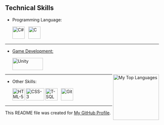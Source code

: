 ## Technical Skills

- Programming Language: 
   
    <a href="https://learn.microsoft.com/en-us/dotnet/csharp/" target="_blank" rel="noreferrer"><img src="https://upload.wikimedia.org/wikipedia/commons/b/bd/Logo_C_sharp.svg" width="40" height="40"  alt="C#" /></a>
   &nbsp;  <a href="https://devdocs.io/c/" target="_blank" rel="noreferrer"><img src="https://upload.wikimedia.org/wikipedia/commons/1/18/C_Programming_Language.svg" width="40" height="40" alt="C" />
---
</div>

- Game Development:

  <a href="https://unity.com" target="_blank" rel="noreferrer"><img src="https://upload.wikimedia.org/wikipedia/commons/c/c4/Unity_2021.svg" width="100" height="40"  alt="Unity" /></a>
<img src="https://github-readme-stats.vercel.app/api/top-langs/?username=Hakan-Hasircioglu&layout=compact&theme=radical" alt="My Top Languages" align="right"  height="150"> 

---
- Other Skills:

     <a href="https://developer.mozilla.org/en-US/docs/Web/HTML" target="_blank" rel="noreferrer"><img src="https://upload.wikimedia.org/wikipedia/commons/8/82/Devicon-html5-plain.svg" width="40" height="40" alt="HTML-5" /></a>
      <a href="https://developer.mozilla.org/en-US/docs/Web/CSS" target="_blank" rel="noreferrer"><img src="https://upload.wikimedia.org/wikipedia/commons/6/62/CSS3_logo.svg" width="60" height="40" alt="CSS-3" /></a>
       <a href="https://www.w3schools.com/sql/" target="_blank" rel="noreferrer"><img src="https://upload.wikimedia.org/wikipedia/commons/8/87/Sql_data_base_with_logo.png" width="40" height="40" alt="T-SQL" /></a>
   &nbsp;  <a href="https://git-scm.com/doc" target="_blank" rel="noreferrer"><img src="https://raw.githubusercontent.com/danielcranney/readme-generator/main/public/icons/skills/git-colored.svg" width="40" height="40" alt="Git" /></a>

---
This README file was created for [My GitHub Profile](https://github.com/Hakan-Hasircioglu).
